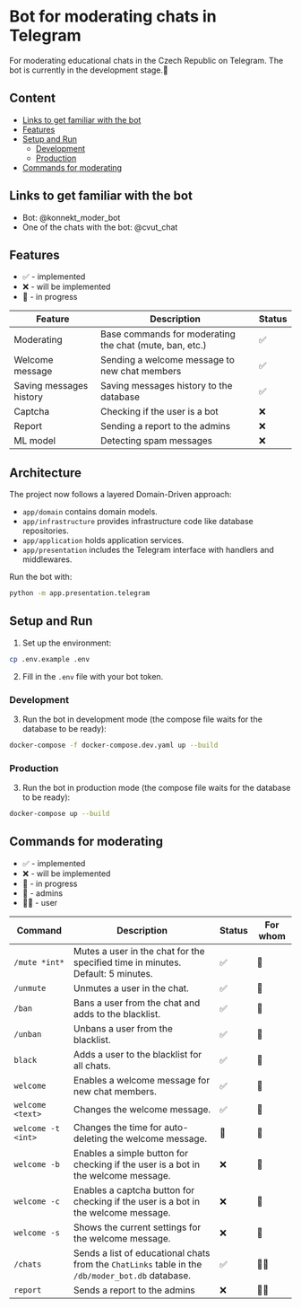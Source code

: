 # Bot for moderating chats in Telegram
For moderating educational chats in the Czech Republic on Telegram. The bot is currently in the development stage.🚧

## Content
- [Links to get familiar with the bot](#links-to-get-familiar-with-the-bot)
- [Features](#features)
- [Setup and Run](#setup-and-run)
  - [Development](#development)
  - [Production](#production)
- [Commands for moderating](#commands-for-moderating)


## Links to get familiar with the bot
- Bot: @konnekt_moder_bot
- One of the chats with the bot: @cvut_chat


## Features

* ✅ - implemented
* ❌ - will be implemented
* 🚧 - in progress

| Feature | Description | Status |
|---------|-------------|--------|
| Moderating | Base commands for moderating the chat (mute, ban, etc.) | ✅ |
| Welcome message | Sending a welcome message to new chat members | ✅ |
| Saving messages history | Saving messages history to the database | ✅ |
| Captcha | Checking if the user is a bot | ❌ |
| Report | Sending a report to the admins | ❌ |
| ML model | Detecting spam messages | ❌ |

## Architecture

The project now follows a layered Domain-Driven approach:

- `app/domain` contains domain models.
- `app/infrastructure` provides infrastructure code like database repositories.
- `app/application` holds application services.
- `app/presentation` includes the Telegram interface with handlers and middlewares.

Run the bot with:

```bash
python -m app.presentation.telegram
```


## Setup and Run
1) Set up the environment:
```bash
cp .env.example .env
```
2) Fill in the `.env` file with your bot token.

### Development
3) Run the bot in development mode (the compose file waits for the database to be ready):
```bash
docker-compose -f docker-compose.dev.yaml up --build
```

### Production
3) Run the bot in production mode (the compose file waits for the database to be ready):
```bash
docker-compose up --build
```


## Commands for moderating

* ✅ - implemented
* ❌ - will be implemented
* 🚧 - in progress
* 👮 - admins
* 🧑‍🎓 - user 

| Command | Description | Status | For whom |
|---------|-------------|--------|----------|
| `/mute *int*` | Mutes a user in the chat for the specified time in minutes. Default: 5 minutes. | ✅ | 👮 |
| `/unmute` | Unmutes a user in the chat. | ✅ | 👮 |
| `/ban` | Bans a user from the chat and adds to the blacklist. | ✅ | 👮 |
| `/unban` | Unbans a user from the blacklist. | ✅ | 👮 |
| `black` | Adds a user to the blacklist for all chats. | ✅ | 👮 |
| `welcome` | Enables a welcome message for new chat members. | ✅ | 👮 |
| `welcome <text>` | Changes the welcome message. | ✅ | 👮 |
| `welcome -t <int>` | Changes the time for auto-deleting the welcome message. | 🚧 | 👮 |
| `welcome -b` | Enables a simple button for checking if the user is a bot in the welcome message. | ❌ | 👮 |
| `welcome -c` | Enables a captcha button for checking if the user is a bot in the welcome message. | ❌ | 👮 |
| `welcome -s` | Shows the current settings for the welcome message. | ❌ | 👮 |
| `/chats` | Sends a list of educational chats from the `ChatLinks` table in the `/db/moder_bot.db` database. | ✅ | 🧑‍🎓 |
| `report` | Sends a report to the admins | ❌ | 🧑‍🎓 |
